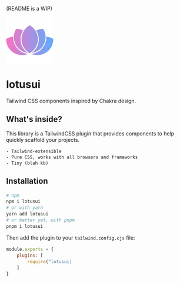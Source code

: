 (README is a WIP)

<img src="assets/logo.png" alt="lotus flower" align="center" height="128px" width="128px" />

# lotusui

Tailwind CSS components inspired by Chakra design.

## What's inside?
This library is a TailwindCSS plugin that provides components to help quickly scaffold your projects.

    - Tailwind-extensible
    - Pure CSS, works with all browsers and frameworks
    - Tiny (blah kb)

## Installation
```bash
# npm
npm i lotusui
# or with yarn
yarn add lotusui
# or better yet, with pnpm
pnpm i lotusui
```
Then add the plugin to your `tailwind.config.cjs` file:
```js
module.exports = {
    plugins: [
        require("lotusui)
    ]
}
```
